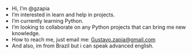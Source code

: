 - Hi, I’m @gzapia
- I’m interested in learn and help in projects.
- I’m currently learning Python.
- I’m looking to collaborate on any Python projects that can bring me new knowledge.
- How to reach me, just email me: Gustavo.zapia@gmail.com
- And also, im from Brazil but i can speak advanced english.
